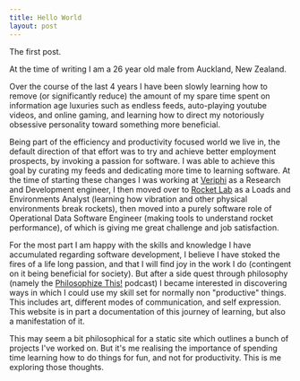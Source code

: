 ```yaml
---
title: Hello World
layout: post
---
```


The first post.

At the time of writing I am a 26 year old male from Auckland, New Zealand. 

Over the course of the last 4 years I have been slowly learning how to remove (or significantly reduce) the amount of my spare time spent on information age luxuries such as endless feeds, auto-playing youtube videos, and online gaming, and learning how to direct my notoriously obsessive personality toward something more beneficial.

Being part of the efficiency and productivity focused world we live in, the default direction of that effort was to try and achieve better employment prospects, by invoking a passion for software. I was able to achieve this goal by curating my feeds and dedicating more time to learning software. At the time of starting these changes I was working at [Veriphi](https://www.veriphi.co.nz/) as a Research and Development engineer, I then moved over to [Rocket Lab](https://www.rocketlabusa.com/) as a Loads and Environments Analyst (learning how vibration and other physical environments break rockets), then moved into a purely software role of Operational Data Software Engineer (making tools to understand rocket performance), of which is giving me great challenge and job satisfaction.

For the most part I am happy with the skills and knowledge I have accumulated regarding software development, I believe I have stoked the fires of a life long passion, and that I will find joy in the work I do (contingent on it being beneficial for society). But after a side quest through philosophy (namely the [Philosophize This!](https://www.philosophizethis.org/) podcast) I became interested in discovering ways in which I could use my skill set for normally non "productive" things. This includes art, different modes of communication, and self expression. This website is in part a documentation of this journey of learning, but also a manifestation of it.

This may seem a bit philosophical for a static site which outlines a bunch of projects I've worked on. But it's me realising the importance of spending time learning how to do things for fun, and not for productivity. This is me exploring those thoughts.